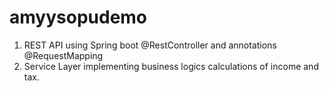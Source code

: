 # amyysopudemo
1. REST API using Spring boot @RestController and annotations @RequestMapping
2. Service Layer implementing business logics calculations of income and tax.

